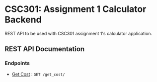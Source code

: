 # CSC301: Assignment 1 Calculator Backend
REST API to be used with CSC301 assignment 1's calculator application.

## REST API Documentation
### Endpoints
- [Get Cost](docs/examples/get_cost.md) : `GET /get_cost/`